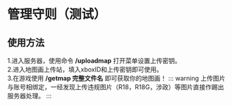 
# 管理守则（测试）
## 使用方法
1.进入服务器，使用命令 **/uploadmap** 打开菜单设置上传密钥。  
2.进入地图画上传站，填入xboxID和上传密钥即可使用。  
3.在游戏使用 **/getmap 完整文件名** 即可获取你的地图画！
::: warning
上传图片与账号相绑定，一经发现上传违规图片（R18，R18G，涉政）等图片直接作踢出服务器处理。
:::